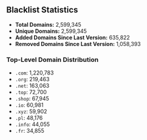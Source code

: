 ## Blacklist Statistics

- **Total Domains:** 2,599,345
- **Unique Domains:** 2,599,345
- **Added Domains Since Last Version:** 635,822
- **Removed Domains Since Last Version:** 1,058,393

### Top-Level Domain Distribution

-  `.com`: 1,220,783
-  `.org`: 219,463
-  `.net`: 163,063
-  `.top`: 72,700
-  `.shop`: 67,945
-  `.io`: 60,981
-  `.xyz`: 59,902
-  `.pl`: 48,176
-  `.info`: 44,055
-  `.fr`: 34,855
